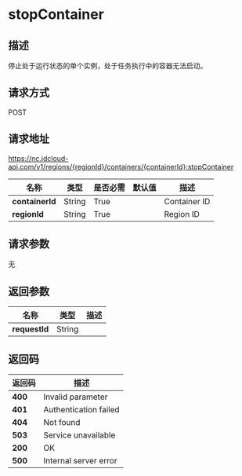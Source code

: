 # stopContainer


## 描述
停止处于运行状态的单个实例，处于任务执行中的容器无法启动。


## 请求方式
POST

## 请求地址
https://nc.jdcloud-api.com/v1/regions/{regionId}/containers/{containerId}:stopContainer

|名称|类型|是否必需|默认值|描述|
|---|---|---|---|---|
|**containerId**|String|True||Container ID|
|**regionId**|String|True||Region ID|

## 请求参数
无


## 返回参数
|名称|类型|描述|
|---|---|---|
|**requestId**|String||



## 返回码
|返回码|描述|
|---|---|
|**400**|Invalid parameter|
|**401**|Authentication failed|
|**404**|Not found|
|**503**|Service unavailable|
|**200**|OK|
|**500**|Internal server error|
